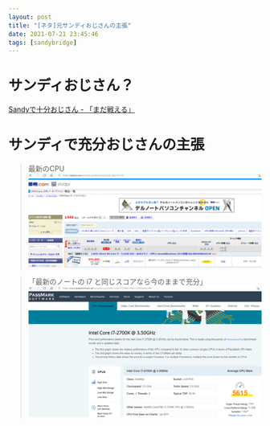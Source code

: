 ```yaml
---
layout: post
title: "[ネタ]元サンディおじさんの主張"
date: 2021-07-21 23:45:46
tags: [sandybridge]
---
```


# サンディおじさん？
[Sandyで十分おじさん - 「まだ戦える」](https://dic.nicovideo.jp/t/a/sandy%E3%81%A7%E5%8D%81%E5%88%86%E3%81%8A%E3%81%98%E3%81%95%E3%82%93)

# サンディで充分おじさんの主張

> 最新のCPU
![1](/images/sandy-bridge-friend-voice1.png)

> 「最新のノートの i7 と同じスコアなら今のままで充分」
![2](/images/sandy-bridge-friend-voice2.png)
